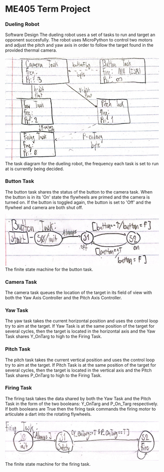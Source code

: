 # ME405 Term Project

### Dueling Robot
Software Design
The dueling robot uses a set of tasks to run and target an opponent 
succesfully. The robot uses MicroPython to control two motors and adjust the
pitch and yaw axis in order to follow the target found in the provided
thermal camera.

![My Image](docs/Task_Diagram.jpg) <br>
The task diagram for the dueling robot, the frequency each task is set to run 
at is currently being decided.

### Button Task
The button task shares the status of the button to the camera task. When the
button is in its 'On' state the flywheels are primed and the camera is turned
on. If the button is toggled again, the button is set to 'Off' and the 
flywheel and camera are both shut off.

![My Image](docs/Button_FSM.jpg) <br>
The finite state machine for the button task.

### Camera Task
The camera task queues the location of the target in its field of view with
both the Yaw Axis Controller and the Pitch Axis Controller.

### Yaw Task
The yaw task takes the current horizontal position and uses the control loop
try to aim at the target. If Yaw Task is at the same position of the target
for several cycles, then the target is located in the horizontal axis and the
Yaw Task shares Y_OnTarg to high to the Firing Task.

### Pitch Task
The pitch task takes the current vertical position and uses the control loop
try to aim at the target. If Pitch Task is at the same position of the target
for several cycles, then the target is located in the vertical axis and the
Pitch Task shares P_OnTarg to high to the Firing Task.

### Firing Task
The firing task takes the data shared by both the Yaw Task and the Pitch Task
in the form of the two booleans: Y_OnTarg and P_On_Targ respectively. If 
both booleans are True then the firing task commands the firing motor to 
articulate a dart into the rotating flywheels. 

![My Image](docs/Firing_FSM.jpg) <br>
The finite state machine for the firing task.
